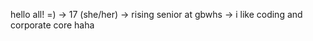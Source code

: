 hello all! =) ->
17 (she/her) ->
rising senior at gbwhs ->
i like coding and corporate core haha

<!---
lenqt26/lenqt26 is a ✨ special ✨ repository because its `README.md` (this file) appears on your GitHub profile.
You can click the Preview link to take a look at your changes.
--->

